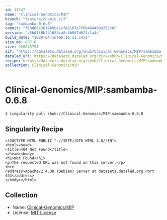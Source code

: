```yaml
---
id: 11147
name: "Clinical-Genomics/MIP"
branch: "feature/chanjo_sif"
tag: "sambamba-0.6.8"
commit: "f60d68c2619b9be1cf42187e7f6b4844989252c8"
version: "c5b01f8b241683ca8c4b067d621c1a4c"
build_date: "2020-04-16T06:16:12.543Z"
size_mb: 857.0
size: 320245791
sif: "https://datasets.datalad.org/shub/Clinical-Genomics/MIP/sambamba-0.6.8/2020-04-16-f60d68c2-c5b01f8b/c5b01f8b241683ca8c4b067d621c1a4c.sif"
datalad_url: https://datasets.datalad.org?dir=/shub/Clinical-Genomics/MIP/sambamba-0.6.8/2020-04-16-f60d68c2-c5b01f8b/
recipe: https://datasets.datalad.org/shub/Clinical-Genomics/MIP/sambamba-0.6.8/2020-04-16-f60d68c2-c5b01f8b/Singularity
collection: Clinical-Genomics/MIP
---
```


# Clinical-Genomics/MIP:sambamba-0.6.8

```bash
$ singularity pull shub://Clinical-Genomics/MIP:sambamba-0.6.8
```

## Singularity Recipe

```singularity
<!DOCTYPE HTML PUBLIC "-//IETF//DTD HTML 2.0//EN">
<html><head>
<title>404 Not Found</title>
</head><body>
<h1>Not Found</h1>
<p>The requested URL was not found on this server.</p>
<hr>
<address>Apache/2.4.38 (Debian) Server at datasets.datalad.org Port 443</address>
</body></html>
```

## Collection

 - Name: [Clinical-Genomics/MIP](https://github.com/Clinical-Genomics/MIP)
 - License: [MIT License](https://api.github.com/licenses/mit)

